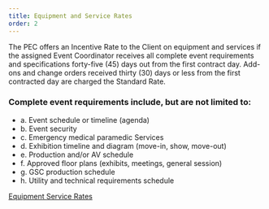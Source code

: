 ```yaml
---
title: Equipment and Service Rates
order: 2
---
```


The PEC offers an Incentive Rate to the Client on equipment and services if the assigned Event Coordinator receives all complete event requirements and specifications forty-five (45) days out from the first contract day. Add-ons and change orders received thirty (30) days or less from the first contracted day are charged the Standard Rate.

### Complete event requirements include, but are not limited to:

- a. Event schedule or timeline (agenda)
- b. Event security
- c. Emergency medical paramedic Services
- d. Exhibition timeline and diagram (move-in, show, move-out)
- e. Production and/or AV schedule
- f. Approved floor plans (exhibits, meetings, general session)
- g. GSC production schedule
- h. Utility and technical requirements schedule

[Equipment Service Rates](https://assets.palmereventscenter.com/2023/PEC_Equipment_Services_FY2023.pdf)
